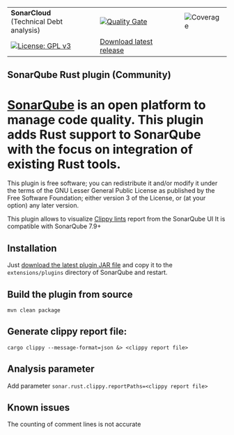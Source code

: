 |     |     |     |
| --- | --- | --- |
| **SonarCloud**<br>(Technical Debt analysis) | [![Quality Gate](https://sonarcloud.io/api/project_badges/measure?project=elegoff_sonar-rust&metric=alert_status)](https://sonarcloud.io/dashboard?id=elegoff_sonar-rust) | ![Coverage](https://sonarcloud.io/api/project_badges/measure?project=elegoff_sonar-rust&metric=coverage) |
| [![License: GPL v3](https://img.shields.io/badge/License-GPLv3-blue.svg)](https://www.gnu.org/licenses/gpl-3.0)|[Download latest release](https://github.com/elegoff/sonar-rust/releases) |

## SonarQube Rust plugin (Community)

[SonarQube](https://www.sonarqube.org) is an open platform to manage code quality. This plugin
adds Rust support to SonarQube with the focus on integration of existing Rust tools.
==================

This plugin is free software; you can redistribute it and/or modify it under the terms of the GNU Lesser General Public License as published by the Free Software Foundation; either version 3 of the License, or (at your option) any later version.

This plugin allows to visualize [Clippy lints](https://rust-lang.github.io/rust-clippy/master/) report from the SonarQube UI
It is compatible with SonarQube 7.9+


## Installation

Just [download the latest plugin JAR file](https://github.com/elegoff/sonar-rust/releases) and copy it to the `extensions/plugins` directory of SonarQube and restart.

## Build the plugin from source

`mvn clean package`

## Generate clippy report file:

`cargo clippy --message-format=json &> <clippy report file>`

## Analysis parameter

Add parameter `sonar.rust.clippy.reportPaths=<clippy report file>`

## Known issues 

The counting of comment lines is not accurate